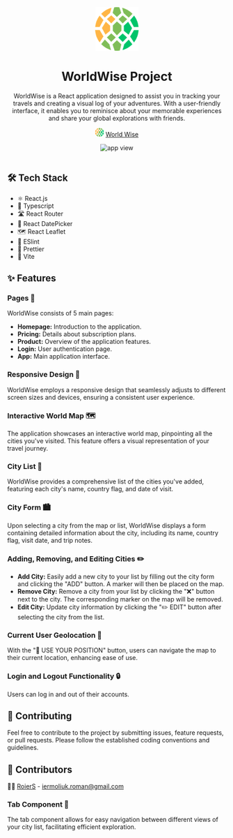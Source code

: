 <div align='center'>
  <img src="/public/icon.png" alt="logo" width="100" height="auto" />
  <h1>WorldWise Project</h1>
  <p>
  WorldWise is a React application designed to assist you in tracking your travels and creating a visual log of your adventures. With a user-friendly interface, it enables you to reminisce about your memorable experiences and share your global explorations with friends.
  </p>
  
  <img src="/public/icon.png" alt="logo" width="20" height="auto" /> [World Wise](https://worldwiseproject.netlify.app)
  <div align='center'>
    <img src="https://github.com/RoierS/WorldWise/assets/111195111/3554efc4-7b40-46bd-85a7-83dcbff8a729" alt="app view" width="600" height="auto" />
    
  </div>
</div>
<br/>

## 🛠️ Tech Stack
- ⚛️ React.js
- 📝 Typescript
- 🛣️ React Router
- 📅 React DatePicker
- 🗺️ React Leaflet
- 🧹 ESlint
- 💅 Prettier
- 🚀 Vite

## ✨ Features

### Pages 📄
WorldWise consists of 5 main pages:

- **Homepage:** Introduction to the application.
- **Pricing:** Details about subscription plans.
- **Product:** Overview of the application features.
- **Login:** User authentication page.
- **App:** Main application interface.

### Responsive Design 📱
WorldWise employs a responsive design that seamlessly adjusts to different screen sizes and devices, ensuring a consistent user experience.

### Interactive World Map 🗺️
The application showcases an interactive world map, pinpointing all the cities you've visited. This feature offers a visual representation of your travel journey.

### City List 🌆
WorldWise provides a comprehensive list of the cities you've added, featuring each city's name, country flag, and date of visit.

### City Form 🏙️
Upon selecting a city from the map or list, WorldWise displays a form containing detailed information about the city, including its name, country flag, visit date, and trip notes.

### Adding, Removing, and Editing Cities ✏️
- **Add City:** Easily add a new city to your list by filling out the city form and clicking the "ADD" button. A marker will then be placed on the map.
- **Remove City:** Remove a city from your list by clicking the "❌" button next to the city. The corresponding marker on the map will be removed.
- **Edit City:** Update city information by clicking the "✏️ EDIT" button after selecting the city from the list.

### Current User Geolocation 📍
With the "🎯 USE YOUR POSITION" button, users can navigate the map to their current location, enhancing ease of use.

### Login and Logout Functionality 🔒
Users can log in and out of their accounts.

## 🤝 Contributing
Feel free to contribute to the project by submitting issues, feature requests, or pull requests. Please follow the established coding conventions and guidelines.


## 👥 Contributors
👨‍💼 [RoierS](https://github.com/RoierS) - [iermoliuk.roman@gmail.com](mailto:iermoliuk.roman@gmail.com)


### Tab Component 📑
The tab component allows for easy navigation between different views of your city list, facilitating efficient exploration.

